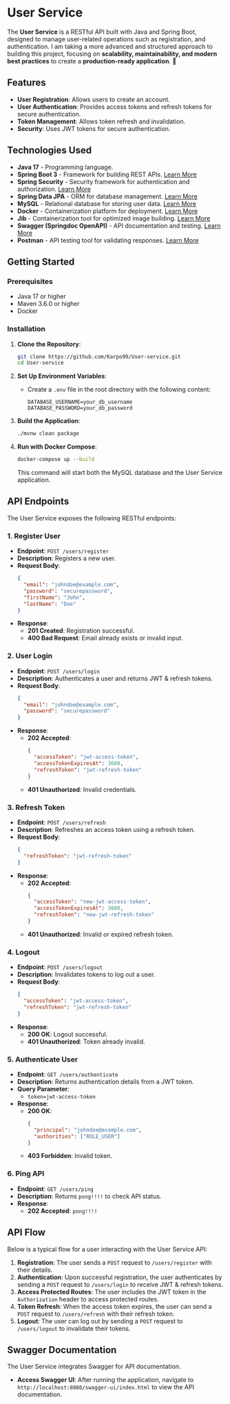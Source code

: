 # User Service

The **User Service** is a RESTful API built with Java and Spring Boot, designed to manage user-related operations such as registration, and authentication.
I am taking a more advanced and structured approach to building this project, focusing on **scalability, maintainability, and modern best practices** to create a **production-ready application**. 🚀
## Features

- **User Registration**: Allows users to create an account.
- **User Authentication**: Provides access tokens and refresh tokens for secure authentication.
- **Token Management**: Allows token refresh and invalidation.
- **Security**: Uses JWT tokens for secure authentication.

## Technologies Used

- **Java 17** - Programming language.
- **Spring Boot 3** - Framework for building REST APIs. [Learn More](https://spring.io/projects/spring-boot)
- **Spring Security** - Security framework for authentication and authorization. [Learn More](https://spring.io/projects/spring-security)
- **Spring Data JPA** - ORM for database management. [Learn More](https://spring.io/projects/spring-data-jpa)
- **MySQL** - Relational database for storing user data. [Learn More](https://www.mysql.com/)
- **Docker** - Containerization platform for deployment. [Learn More](https://www.docker.com/)
- **Jib** - Containerization tool for optimized image building. [Learn More](https://github.com/GoogleContainerTools/jib)
- **Swagger (Springdoc OpenAPI)** - API documentation and testing. [Learn More](https://swagger.io/)
- **Postman** - API testing tool for validating responses. [Learn More](https://www.postman.com/)

## Getting Started

### Prerequisites

- Java 17 or higher
- Maven 3.6.0 or higher
- Docker

### Installation

1. **Clone the Repository**:
   ```bash
   git clone https://github.com/Karpo99/User-service.git
   cd User-service
   ```

2. **Set Up Environment Variables**:
    - Create a `.env` file in the root directory with the following content:
      ```env
      DATABASE_USERNAME=your_db_username
      DATABASE_PASSWORD=your_db_password
      ```

3. **Build the Application**:
   ```bash
   ./mvnw clean package
   ```

4. **Run with Docker Compose**:
   ```bash
   docker-compose up --build
   ```

   This command will start both the MySQL database and the User Service application.

## API Endpoints

The User Service exposes the following RESTful endpoints:

### 1. Register User

- **Endpoint**: `POST /users/register`
- **Description**: Registers a new user.
- **Request Body**:
  ```json
  {
    "email": "johndoe@example.com",
    "password": "securepassword",
    "firstName": "John",
    "lastName": "Doe"
  }
  ```
- **Response**:
    - **201 Created**: Registration successful.
    - **400 Bad Request**: Email already exists or invalid input.

### 2. User Login

- **Endpoint**: `POST /users/login`
- **Description**: Authenticates a user and returns JWT & refresh tokens.
- **Request Body**:
  ```json
  {
    "email": "johndoe@example.com",
    "password": "securepassword"
  }
  ```
- **Response**:
    - **202 Accepted**:
      ```json
      {
        "accessToken": "jwt-access-token",
        "accessTokenExpiresAt": 3600,
        "refreshToken": "jwt-refresh-token"
      }
      ```
    - **401 Unauthorized**: Invalid credentials.

### 3. Refresh Token

- **Endpoint**: `POST /users/refresh`
- **Description**: Refreshes an access token using a refresh token.
- **Request Body**:
  ```json
  {
    "refreshToken": "jwt-refresh-token"
  }
  ```
- **Response**:
    - **202 Accepted**:
      ```json
      {
        "accessToken": "new-jwt-access-token",
        "accessTokenExpiresAt": 3600,
        "refreshToken": "new-jwt-refresh-token"
      }
      ```
    - **401 Unauthorized**: Invalid or expired refresh token.

### 4. Logout

- **Endpoint**: `POST /users/logout`
- **Description**: Invalidates tokens to log out a user.
- **Request Body**:
  ```json
  {
    "accessToken": "jwt-access-token",
    "refreshToken": "jwt-refresh-token"
  }
  ```
- **Response**:
    - **200 OK**: Logout successful.
    - **401 Unauthorized**: Token already invalid.

### 5. Authenticate User

- **Endpoint**: `GET /users/authenticate`
- **Description**: Returns authentication details from a JWT token.
- **Query Parameter**:
    - `token=jwt-access-token`
- **Response**:
    - **200 OK**:
      ```json
      {
        "principal": "johndoe@example.com",
        "authorities": ["ROLE_USER"]
      }
      ```
    - **403 Forbidden**: Invalid token.

### 6. Ping API

- **Endpoint**: `GET /users/ping`
- **Description**: Returns `pong!!!!` to check API status.
- **Response**:
    - **202 Accepted**: `pong!!!!`

## API Flow

Below is a typical flow for a user interacting with the User Service API:

1. **Registration**: The user sends a `POST` request to `/users/register` with their details.
2. **Authentication**: Upon successful registration, the user authenticates by sending a `POST` request to `/users/login` to receive JWT & refresh tokens.
3. **Access Protected Routes**: The user includes the JWT token in the `Authorization` header to access protected routes.
4. **Token Refresh**: When the access token expires, the user can send a `POST` request to `/users/refresh` with their refresh token.
5. **Logout**: The user can log out by sending a `POST` request to `/users/logout` to invalidate their tokens.

## Swagger Documentation

The User Service integrates Swagger for API documentation.

- **Access Swagger UI**: After running the application, navigate to `http://localhost:8080/swagger-ui/index.html` to view the API documentation.
